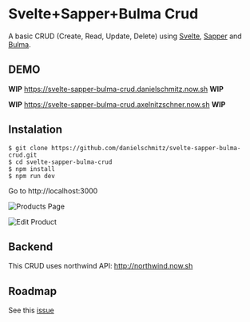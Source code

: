 # Svelte+Sapper+Bulma Crud

A basic CRUD (Create, Read, Update, Delete) using [Svelte](https://svelte.dev), [Sapper](https://sapper.svelte.dev) and [Bulma](https://bulma.io/).

## DEMO

**WIP**
https://svelte-sapper-bulma-crud.danielschmitz.now.sh
**WIP**

**WIP**
https://svelte-sapper-bulma-crud.axelnitzschner.now.sh
**WIP**

## Instalation

```
$ git clone https://github.com/danielschmitz/svelte-sapper-bulma-crud.git
$ cd svelte-sapper-bulma-crud
$ npm install
$ npm run dev
```

Go to http://localhost:3000

![Products Page](https://user-images.githubusercontent.com/1509692/58277944-41c95200-7d71-11e9-980e-a32a7b3138ce.png)

![Edit Product](https://user-images.githubusercontent.com/1509692/58277986-5efe2080-7d71-11e9-960e-06322be5971e.png)

## Backend

This CRUD uses northwind API: http://northwind.now.sh

## Roadmap

See this [issue](https://github.com/danielschmitz/svelte-sapper-bulma-crud/issues/1)
